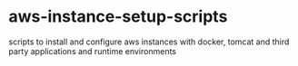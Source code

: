 # aws-instance-setup-scripts
scripts to install and configure aws instances with docker, tomcat and third party applications and runtime environments

